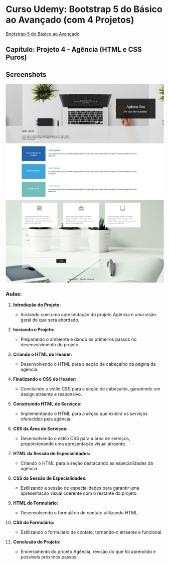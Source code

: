 # Curso Udemy: Bootstrap 5 do Básico ao Avançado (com 4 Projetos)

[Bootstrap 5 do Básico ao Avançado](https://anima.udemy.com/course/bootstrap-5-do-basico-ao-avancado-com-4-projetos/)

## Capítulo: Projeto 4 - Agência (HTML e CSS Puros)

## Screenshots 

![Agencia](./screenshots/agency.jpeg)

### Aulas:

1. **Introdução do Projeto:**
   - Iniciando com uma apresentação do projeto Agência e uma visão geral do que será abordado.

2. **Iniciando o Projeto:**
   - Preparando o ambiente e dando os primeiros passos no desenvolvimento do projeto.

3. **Criando o HTML do Header:**
   - Desenvolvendo o HTML para a seção de cabeçalho da página da agência.

4. **Finalizando o CSS do Header:**
   - Concluindo o estilo CSS para a seção de cabeçalho, garantindo um design atraente e responsivo.

5. **Construindo HTML de Serviços:**
   - Implementando o HTML para a seção que exibirá os serviços oferecidos pela agência.

6. **CSS da Área de Serviços:**
   - Desenvolvendo o estilo CSS para a área de serviços, proporcionando uma apresentação visual atraente.

7. **HTML da Sessão de Especialidades:**
   - Criando o HTML para a seção destacando as especialidades da agência.

8. **CSS da Sessão de Especialidades:**
   - Estilizando a sessão de especialidades para garantir uma apresentação visual coerente com o restante do projeto.

9. **HTML do Formulário:**
   - Desenvolvendo o formulário de contato utilizando HTML.

10. **CSS do Formulário:**
    - Estilizando o formulário de contato, tornando-o atraente e funcional.

11. **Conclusão do Projeto:**
    - Encerramento do projeto Agência, revisão do que foi aprendido e possíveis próximos passos.
